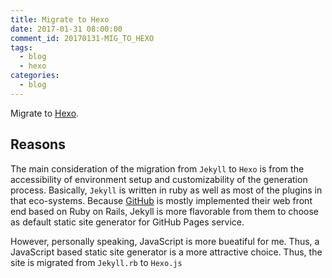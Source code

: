 ```yaml
---
title: Migrate to Hexo
date: 2017-01-31 08:00:00
comment_id: 20170131-MIG_TO_HEXO
tags:
  - blog
  - hexo
categories:
  - blog
---
```


Migrate to [Hexo](https://hexojs.io/).

<!-- more -->

## Reasons

The main consideration of the migration from `Jekyll` to `Hexo` is
from the accessibility of environment setup and customizability of
the generation process. Basically, `Jekyll` is written in ruby as well 
as most of the plugins in that eco-systems. Because [GitHub](https://github.com/) 
is mostly implemented their web front end based on Ruby on Rails, Jekyll
is more flavorable from them to choose as default static site generator for 
GitHub Pages service. 

However, personally speaking, JavaScript is more bueatiful for me. Thus, a 
JavaScript based static site generator is a more attractive choice. Thus,
the site is migrated from `Jekyll.rb` to `Hexo.js`


